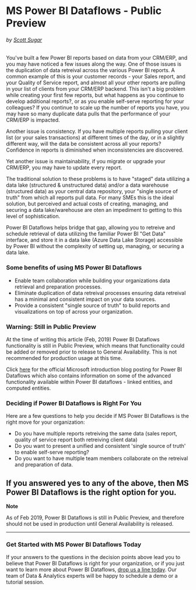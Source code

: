 # MS Power BI Dataflows - Public Preview
###### by [Scott Sugar](https://linkedin.com/in/scottsugar)

You've built a few Power BI reports based on data from your CRM/ERP, and you may have noticed a few issues along the way.  One of those issues is the duplication of data retreival across the various Power BI reports.  A common example of this is your customer records - your Sales report, and your Quality of Service report, and almost all your other reports are pulling in your list of clients from your CRM/ERP backend.  This isn't a big problem while creating your first few reports, but what happens as you continue to develop additional reports?, or as you enable self-serve reporting for your colleagues?  If you continue to scale up the number of reports you have, you may have so many duplicate data pulls that the performance of your CRM/ERP is impacted.

Another issue is consistency.  If you have multiple reports pulling your client list (or your sales transactions) at different times of the day, or in a slightly different way, will the data be consistent across all your reports?  Confidence in reports is diminished when inconsistencies are discovered.

Yet another issue is maintainability, if you migrate or upgrade your CRM/ERP, you may have to update every report.

The traditional solution to these problems is to have "staged" data utilizing a data lake (structured & unstructured data) and/or a data warehouse (structured data) as your central data repository, your "single source of truth" from which all reports pull data.  For many SMEs this is the ideal solution, but perceived and actual costs of creating, managing, and securing a data lake/warehouse are oten an impediment to getting to this level of sophistication.

Power BI Dataflows helps bridge that gap, allowing you to retreive and schedule retrieval of data utilizing the familiar Power BI "Get Data" interface, and store it in a data lake (Azure Data Lake Storage) accessible by Power BI without the complexity of setting up, managing, or securing a data lake. 

### Some benefits of using MS Power BI Dataflows
* Enable team collaboration while building your organizations data retrieval and preparation processes.
* Eliminate duplication of data retreival processes ensuring data retreival has a minimal and consistent impact on your data sources.
* Provide a consistent "single source of truth" to build reports and visualizations on top of across your organization.

### Warning: Still in Public Preview
At the time of writing this article (Feb, 2019) Power BI Dataflows functionality is still in Public Preview, which means that functionality could be added or removed prior to release to General Availability.  This is not recommended for production usage at this time.

Click [here](https://powerbi.microsoft.com/en-us/blog/introducing-power-bi-data-prep-wtih-dataflows/) for the official Microsoft introduction blog posting for Power BI Dataflows which also contains information on some of the advanced functionality available within Power BI dataflows - linked entities, and computed entities.

### Deciding if Power BI Dataflows is Right For You
Here are a few questions to help you decide if MS Power BI Dataflows is the right move for your organization:
* Do you have multiple reports retreiving the same data (sales report, quality of service report both retreiving client data)
* Do you want to present a unified and consistent 'single source of truth' to enable self-serve reporting?
* Do you want to have multiple team members collaborate on the retreival and preparation of data.

If you answered yes to any of the above, then MS Power BI Dataflows is the right option for you.
---
**Note**

As of Feb 2019, Power BI Dataflows is still in Public Preview, and therefore should not be used in production until General Availability is released.

---

### Get Started with MS Power BI Dataflows Today
If your answers to the questions in the decision points above lead you to believe that Power BI Dataflows is right for your organization, or if you just want to learn more about Power BI Dataflows, [drop us a line today](mailto:cloud@proserveit.com?Subject=I%20Want%20To%20Learn%20More%20About%20Power%20BI%20Dataflows). Our team of Data & Analytics experts will be happy to schedule a demo or a tutorial session.